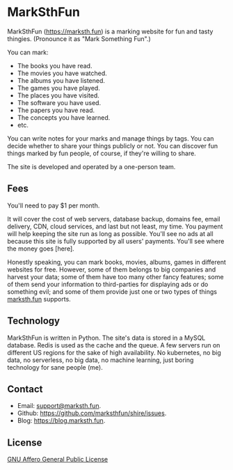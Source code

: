 # MarkSthFun

MarkSthFun (<https://marksth.fun>) is a marking website for fun and tasty thingies.
(Pronounce it as "Mark Something Fun".)

You can mark:

* The books you have read.
* The movies you have watched.
* The albums you have listened.
* The games you have played.
* The places you have visited.
* The software you have used.
* The papers you have read.
* The concepts you have learned.
* etc.

You can write notes for your marks and manage things by tags.
You can decide whether to share your things publicly or not.
You can discover fun things marked by fun people, of course, if they're willing to share.

The site is developed and operated by a one-person team.

## Fees

You'll need to pay $1 per month.

It will cover the cost of web servers, database backup, domains fee,
email delivery, CDN, cloud services, and last but not least, my time.
You payment will help keeping the site run as long as possible.
You'll see no ads at all because this site is fully supported by all
users' payments. You'll see where the money goes [here].

Honestly speaking, you can mark books, movies, albums, games in different websites
for free. However, some of them belongs to big companies and harvest your
data; some of them have too many other fancy features;
some of them send your information to third-parties for displaying ads or
do something evil; and some of them provide just one or two types of things
[marksth.fun](https://marksth.fun) supports.

## Technology

MarkSthFun is written in Python.
The site's data is stored in a MySQL database.
Redis is used as the cache and the queue.
A few servers run on different US regions for the sake of high availability.
No kubernetes, no big data, no serverless, no big data, no machine learning, just boring technology for sane people (me).

## Contact

* Email: <support@marksth.fun>.
* Github: <https://github.com/marksthfun/shire/issues>.
* Blog: <https://blog.marksth.fun>.

## License

[GNU Affero General Public License](https://www.gnu.org/licenses/agpl-3.0.en.html)
